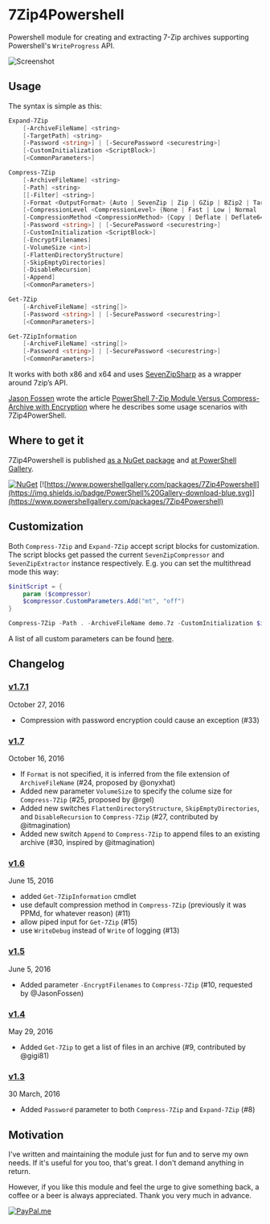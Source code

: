 # 7Zip4Powershell

Powershell module for creating and extracting 7-Zip archives supporting Powershell's `WriteProgress` API.

![Screenshot](https://raw.githubusercontent.com/thoemmi/7Zip4Powershell/master/Assets/compression.gif)

## Usage

The syntax is simple as this:

```powershell
Expand-7Zip
    [-ArchiveFileName] <string> 
    [-TargetPath] <string>  
    [-Password <string>] | [-SecurePassword <securestring>]
    [-CustomInitialization <ScriptBlock>]
    [<CommonParameters>]

Compress-7Zip
    [-ArchiveFileName] <string> 
    [-Path] <string> 
    [[-Filter] <string>] 
    [-Format <OutputFormat> {Auto | SevenZip | Zip | GZip | BZip2 | Tar | XZ}] 
    [-CompressionLevel <CompressionLevel> {None | Fast | Low | Normal | High | Ultra}] 
    [-CompressionMethod <CompressionMethod> {Copy | Deflate | Deflate64 | BZip2 | Lzma | Lzma2 | Ppmd | Default}]
    [-Password <string>] | [-SecurePassword <securestring>]
    [-CustomInitialization <ScriptBlock>]
    [-EncryptFilenames]
    [-VolumeSize <int>]
    [-FlattenDirectoryStructure]
    [-SkipEmptyDirectories]
    [-DisableRecursion]
    [-Append]
    [<CommonParameters>]

Get-7Zip
    [-ArchiveFileName] <string[]>
    [-Password <string>] | [-SecurePassword <securestring>]
    [<CommonParameters>]

Get-7ZipInformation
    [-ArchiveFileName] <string[]> 
    [-Password <string>] | [-SecurePassword <securestring>]
    [<CommonParameters>]
```

It works with both x86 and x64 and uses [SevenZipSharp](https://sevenzipsharp.codeplex.com/) as a wrapper around 7zip’s API.

[Jason Fossen](https://github.com/JasonFossen) wrote the article [PowerShell 7-Zip Module Versus Compress-Archive with Encryption](https://cyber-defense.sans.org/blog/2016/06/06/powershell-7-zip-compress-archive-encryption)
where he describes some usage scenarios with 7Zip4PowerShell.

## Where to get it

7Zip4Powershell is published [as a NuGet package](https://nuget.org/packages/7Zip4Powershell/) and [at PowerShell Gallery](https://www.powershellgallery.com/packages/7Zip4Powershell).

[![NuGet](https://img.shields.io/nuget/v/7Zip4Powershell.svg?maxAge=2592000)](https://nuget.org/packages/7Zip4Powershell/)
[![https://www.powershellgallery.com/packages/7Zip4Powershell](https://img.shields.io/badge/PowerShell%20Gallery-download-blue.svg)](https://www.powershellgallery.com/packages/7Zip4Powershell)

## Customization

Both `Compress-7Zip` and `Expand-7Zip` accept script blocks for customization. The script blocks get passed the current
`SevenZipCompressor` and `SevenZipExtractor` instance respectively. E.g. you can set the multithread mode this way:

```powershell
$initScript = {
    param ($compressor)
    $compressor.CustomParameters.Add("mt", "off")
}

Compress-7Zip -Path . -ArchiveFileName demo.7z -CustomInitialization $initScript
```

A list of all custom parameters can be found [here](https://sevenzip.osdn.jp/chm/cmdline/switches/method.htm).

## Changelog

### [v1.7.1](https://github.com/thoemmi/7Zip4Powershell/releases/tag/v1.7.1)

October 27, 2016

* Compression with password encryption could cause an exception (#33)

### [v1.7](https://github.com/thoemmi/7Zip4Powershell/releases/tag/v1.7)

October 16, 2016

* If `Format` is not specified, it is inferred from the file extension of `ArchiveFileName` (#24, proposed by @onyxhat)
* Added new parameter `VolumeSize` to specify the colume size for `Compress-7Zip` (#25, proposed by @rgel)
* Added new switches `FlattenDirectoryStructure`, `SkipEmptyDirectories`, and `DisableRecursion` to `Compress-7Zip` (#27, contributed by @itmagination)
* Added new switch `Append` to `Compress-7Zip` to append files to an existing archive (#30, inspired by @itmagination)

### [v1.6](https://github.com/thoemmi/7Zip4Powershell/releases/tag/v1.6)

June 15, 2016

* added `Get-7ZipInformation` cmdlet
* use default compression method in `Compress-7Zip` (previously it was PPMd, for whatever reason) (#11)
* allow piped input for `Get-7Zip` (#15)
* use `WriteDebug` instead of `Write` of logging (#13)

### [v1.5](https://github.com/thoemmi/7Zip4Powershell/releases/tag/v1.5)

June 5, 2016

* Added parameter `-EncryptFilenames` to `Compress-7Zip` (#10, requested by @JasonFossen)

### [v1.4](https://github.com/thoemmi/7Zip4Powershell/releases/tag/v1.4)

May 29, 2016

* Added `Get-7Zip` to get a list of files in an archive (#9, contributed by @gigi81)

### [v1.3](https://github.com/thoemmi/7Zip4Powershell/releases/tag/v1.3)

30 March, 2016

* Added `Password` parameter to both `Compress-7Zip` and `Expand-7Zip` (#8)
  
## Motivation

I've written and maintaining the module just for fun and to serve my own needs. If
it's useful for you too, that's great. I don't demand anything in return. 

However, if you like this module and feel the urge to give something back, a coffee 
or a beer is always appreciated. Thank you very much in advance.

[![PayPal.me](https://img.shields.io/badge/PayPal-me-blue.svg?maxAge=2592000)](https://www.paypal.me/ThomasFreudenberg)